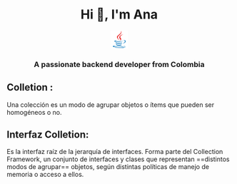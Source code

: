 <h1 align="center">Hi 👋, I'm Ana</h1>
<p align="center"> <a href="https://www.java.com" target="_blank" rel="noreferrer"> <img src="https://raw.githubusercontent.com/devicons/devicon/master/icons/java/java-original.svg" alt="java" width="40" height="40"/> </a> </p>
<h3 align="center">A passionate backend developer from Colombia</h3>

## Colletion :

Una colección es un modo de agrupar objetos o ítems que pueden ser homogéneos o no.

## Interfaz Colletion:
Es la interfaz raíz de la jerarquía de interfaces. Forma parte del Collection Framework, un conjunto de interfaces y clases que representan ==distintos modos de agrupar== objetos, según distintas políticas de manejo de memoria o acceso a ellos.



